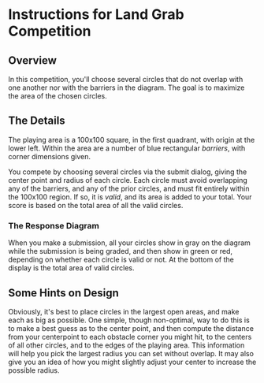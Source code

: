 <link rel="stylesheet" type="text/css" media="all" href="../../CmpDocs.css" />

# Instructions for Land Grab Competition

## Overview
In this competition, you'll choose several circles that do not overlap with one another nor with the barriers in the diagram.  The goal is to maximize the area of the chosen circles. 

## The Details
The playing area is a 100x100 square, in the first quadrant, with origin at the lower left.  Within the area are a number of blue rectangular *barriers*, with corner dimensions given. 

You compete by choosing several circles via the submit dialog, giving the center point and radius of each circle.  Each circle must avoid overlapping any of the barriers, and any of the prior circles, and must fit entirely within the 100x100 region.  If so, it is *valid*, and its area is added to your total.  Your score is based on the total area of all the valid circles.  

### The Response Diagram
When you make a submission, all your circles show in gray on the diagram while the submission is being graded, and then show in green or red, depending on whether each circle is valid or not.  At the bottom of the display is the total area of valid circles.

## Some Hints on Design
Obviously, it's best to place circles in the largest open areas, and make each as big as possible.  One simple, though non-optimal, way to do this is to make a best guess as to the center point, and then compute the distance from your centerpoint to each obstacle corner you might hit, to the centers of all other circles, and to the edges of the playing area.  This information will help you pick the largest radius you can set without overlap.  It may also give you an idea of how you might slightly adjust your center to increase the possible radius.